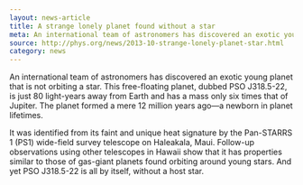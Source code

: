 ```yaml
---
layout: news-article
title: A strange lonely planet found without a star
meta: An international team of astronomers has discovered an exotic young planet that is not orbiting a star.
source: http://phys.org/news/2013-10-strange-lonely-planet-star.html
category: news
---
```


An international team of astronomers has discovered an exotic young planet that is not orbiting a star. This free-floating planet, dubbed PSO J318.5-22, is just 80 light-years away from Earth and has a mass only six times that of Jupiter. The planet formed a mere 12 million years ago—a newborn in planet lifetimes.

It was identified from its faint and unique heat signature by the Pan-STARRS 1 (PS1) wide-field survey telescope on Haleakala, Maui. Follow-up observations using other telescopes in Hawaii show that it has properties similar to those of gas-giant planets found orbiting around young stars. And yet PSO J318.5-22 is all by itself, without a host star.